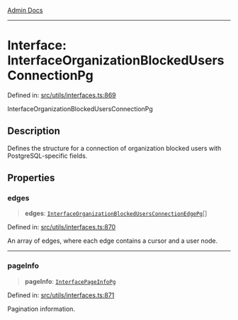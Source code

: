 [Admin Docs](/)

***

# Interface: InterfaceOrganizationBlockedUsersConnectionPg

Defined in: [src/utils/interfaces.ts:869](https://github.com/PalisadoesFoundation/talawa-admin/blob/main/src/utils/interfaces.ts#L869)

InterfaceOrganizationBlockedUsersConnectionPg

## Description

Defines the structure for a connection of organization blocked users with PostgreSQL-specific fields.

## Properties

### edges

> **edges**: [`InterfaceOrganizationBlockedUsersConnectionEdgePg`](InterfaceOrganizationBlockedUsersConnectionEdgePg.md)[]

Defined in: [src/utils/interfaces.ts:870](https://github.com/PalisadoesFoundation/talawa-admin/blob/main/src/utils/interfaces.ts#L870)

An array of edges, where each edge contains a cursor and a user node.

***

### pageInfo

> **pageInfo**: [`InterfacePageInfoPg`](InterfacePageInfoPg.md)

Defined in: [src/utils/interfaces.ts:871](https://github.com/PalisadoesFoundation/talawa-admin/blob/main/src/utils/interfaces.ts#L871)

Pagination information.
